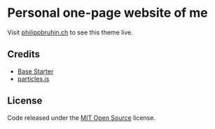 # Personal one-page website of me

Visit [philippbruhin.ch](https://www.philippbruhin.ch) to see this theme live.

## Credits

* [Base Starter](https://github.com/getbase/starter)
* [particles.js](https://github.com/VincentGarreau/particles.js/)

## License

Code released under the [MIT Open Source](https://opensource.org/licenses/MIT) license.